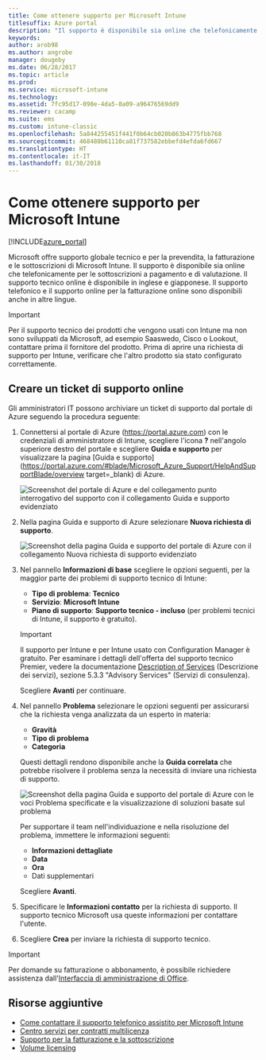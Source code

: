 ```yaml
---
title: Come ottenere supporto per Microsoft Intune
titlesuffix: Azure portal
description: "Il supporto è disponibile sia online che telefonicamente per le sottoscrizioni a pagamento e di valutazione.\""
keywords: 
author: arob98
ms.author: angrobe
manager: dougeby
ms.date: 06/28/2017
ms.topic: article
ms.prod: 
ms.service: microsoft-intune
ms.technology: 
ms.assetid: 7fc95d17-098e-4da5-8a09-a96476569dd9
ms.reviewer: cacamp
ms.suite: ems
ms.custom: intune-classic
ms.openlocfilehash: 5a844255451f441f0b64cb020b863b4775fbb768
ms.sourcegitcommit: 468480b61110ca81f737582ebbefd4efda6fd667
ms.translationtype: HT
ms.contentlocale: it-IT
ms.lasthandoff: 01/30/2018
---
```

# <a name="how-to-get-support-for-microsoft-intune"></a>Come ottenere supporto per Microsoft Intune

[!INCLUDE[azure_portal](./includes/note-for-both-portals.md)]

Microsoft offre supporto globale tecnico e per la prevendita, la fatturazione e le sottoscrizioni di Microsoft Intune. Il supporto è disponibile sia online che telefonicamente per le sottoscrizioni a pagamento e di valutazione. Il supporto tecnico online è disponibile in inglese e giapponese. Il supporto telefonico e il supporto online per la fatturazione online sono disponibili anche in altre lingue.

>[!IMPORTANT]
> Per il supporto tecnico dei prodotti che vengono usati con Intune ma non sono sviluppati da Microsoft, ad esempio Saaswedo, Cisco o Lookout, contattare prima il fornitore del prodotto. Prima di aprire una richiesta di supporto per Intune, verificare che l'altro prodotto sia stato configurato correttamente.

## <a name="create-an-online-support-ticket"></a>Creare un ticket di supporto online

Gli amministratori IT possono archiviare un ticket di supporto dal portale di Azure seguendo la procedura seguente:

1. Connettersi al portale di Azure (https://portal.azure.com) con le credenziali di amministratore di Intune, scegliere l'icona **?** nell'angolo superiore destro del portale e scegliere **Guida e supporto** per visualizzare la pagina [Guida e supporto](https://portal.azure.com/#blade/Microsoft_Azure_Support/HelpAndSupportBlade/overview target=_blank) di Azure.

    ![Screenshot del portale di Azure e del collegamento punto interrogativo del supporto con il collegamento Guida e supporto evidenziato](./media/azure-get-support.png)

2. Nella pagina Guida e supporto di Azure selezionare **Nuova richiesta di supporto**.

    ![Screenshot della pagina Guida e supporto del portale di Azure con il collegamento Nuova richiesta di supporto evidenziato](./media/azure-support-ticket-link.png)
3. Nel pannello **Informazioni di base** scegliere le opzioni seguenti, per la maggior parte dei problemi di supporto tecnico di Intune:
    - **Tipo di problema**: **Tecnico**
    - **Servizio**: **Microsoft Intune**
    - **Piano di supporto**: **Supporto tecnico - incluso** (per problemi tecnici di Intune, il supporto è gratuito).

    >[!IMPORTANT]
    >Il supporto per Intune e per Intune usato con Configuration Manager è gratuito. Per esaminare i dettagli dell'offerta del supporto tecnico Premier, vedere la documentazione [Description of Services](https://www.microsoft.com/en-us/microsoftservices/services-list.aspx) (Descrizione dei servizi), sezione 5.3.3 "Advisory Services" (Servizi di consulenza).

    Scegliere **Avanti** per continuare.
4. Nel pannello **Problema** selezionare le opzioni seguenti per assicurarsi che la richiesta venga analizzata da un esperto in materia:
    - **Gravità**
    - **Tipo di problema**
    - **Categoria**

    Questi dettagli rendono disponibile anche la **Guida correlata** che potrebbe risolvere il problema senza la necessità di inviare una richiesta di supporto.

    ![Screenshot della pagina Guida e supporto del portale di Azure con le voci Problema specificate e la visualizzazione di soluzioni basate sul problema](./media/support-need-solutions.png)

    Per supportare il team nell'individuazione e nella risoluzione del problema, immettere le informazioni seguenti:
    -   **Informazioni dettagliate**
    - **Data**
    - **Ora**
    - Dati supplementari

    Scegliere **Avanti**.
5. Specificare le **Informazioni contatto** per la richiesta di supporto. Il supporto tecnico Microsoft usa queste informazioni per contattare l'utente.
6. Scegliere **Crea** per inviare la richiesta di supporto tecnico.

>[!IMPORTANT]
>Per domande su fatturazione o abbonamento, è possibile richiedere assistenza dall'[Interfaccia di amministrazione di Office](https://portal.office.com/Support/SupportEntry.aspx).

## <a name="additional-resources"></a>Risorse aggiuntive
- [Come contattare il supporto telefonico assistito per Microsoft Intune](phone-support-contact.md)
- [Centro servizi per contratti multilicenza](http://go.microsoft.com/fwlink/p/?LinkID=282016)
- [Supporto per la fatturazione e la sottoscrizione](https://support.office.com/article/Contact-Office-365-for-business-support-Admin-Help-32a17ca7-6fa0-4870-8a8d-e25ba4ccfd4b)
- [Volume licensing](http://go.microsoft.com/fwlink/p/?LinkID=282015)
